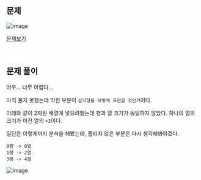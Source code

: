 
## 문제

![image](https://user-images.githubusercontent.com/62600984/128880125-924b28dd-7ec7-4ce6-999b-675774f7cd1f.png)

[문제보기](https://www.acmicpc.net/problem/4902)

<br>

## 문제 풀이

어우... 너무 어렵다...

아직 풀지 못했는데 막힌 부분이 `삼각형을 어떻게 표현할 것인가`이다.

아래와 같이 2차원 배열에 넣으려했는데 행과 열 크기가 동일하지 않았다. 하나의 열의 크기가 이전 열의 `+2`이다.

일단은 이렇게까지 분석을 해봤는데, 풀리지 않은 부분은 다시 생각해봐야겠다.

```
0행 -> 0열
1행 -> 2열
3행 -> 4열
```


![image](https://user-images.githubusercontent.com/62600984/128880409-f679f05e-0581-4d8a-8570-d6703981d4fb.png)
